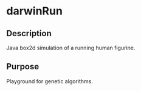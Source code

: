 # darwinRun

## Description

Java box2d simulation of a running human figurine.

## Purpose

Playground for genetic algorithms.

